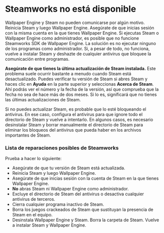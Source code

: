 # Steamworks no está disponible

Wallpaper Engine y Steam no pueden comunicarse por algún motivo. Reinicia Steam y luego Wallpaper Engine. Asegúrate de que inicias sesión con la misma cuenta en la que tienes Wallpaper Engine. Si ejecutas Steam o Wallpaper Engine como administrador, es posible que no funcione Steamworks SDK de Wallpaper Engine. La solución es no ejecutar ninguno de los programas como administrador. Si, a pesar de todo, no funciona, vuelve a instalar Steam y deshazte de cualquier antivirus que bloquee la comunicación entre programas.

**Asegúrate de que tienes la última actualización de Steam instalada.** Este problema suele ocurrir bastante a menudo cuando Steam está desactualizado. Puedes verificar tu versión de Steam si abres Steam y haces clic en **Ayuda** en la parte superior y seleccionas **Acerca de Steam**. Ahí podrás ver el número y la fecha de la versión, así que comprueba que la fecha no sea de hace más de dos meses. Si lo es, significará que no tienes las últimas actualizaciones de Steam.

Si no puedes actualizar Steam, es probable que lo esté bloqueando el antivirus. En ese caso, configura el antivirus para que ignore todo el directorio de Steam y vuelve a intentarlo. En algunos casos, es necesario desinstalar Steam y borrar manualmente el directorio de Steam para eliminar los bloqueos del antivirus que pueda haber en los archivos importantes de Steam.

### Lista de reparaciones posibles de Steamworks

Prueba a hacer lo siguiente:

* Asegúrate de que tu versión de Steam está actualizada.
* Reinicia Steam y luego Wallpaper Engine.
* Asegúrate de que inicias sesión con la cuenta de Steam en la que tienes Wallpaper Engine.
* **No** abras Steam ni Wallpaper Engine como administrador.
* Excluye el directorio de Steam del antivirus o desactiva cualquier antivirus de terceros.
* Cierra cualquier programa inactivo de Steam.
* Borra los juegos crackeados de Steam que sustituyan la presencia de Steam en el equipo.
* Desinstala Wallpaper Engine y Steam. Borra la carpeta de Steam. Vuelve a instalar Steam y Wallpaper Engine.
